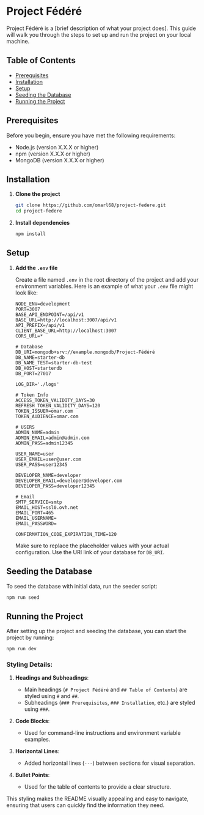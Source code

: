 # Project Fédéré

Project Fédéré is a [brief description of what your project does]. This guide will walk you through the steps to set up and run the project on your local machine.

## Table of Contents

- [Prerequisites](#prerequisites)
- [Installation](#installation)
- [Setup](#setup)
- [Seeding the Database](#seeding-the-database)
- [Running the Project](#running-the-project)

## Prerequisites

Before you begin, ensure you have met the following requirements:
- Node.js (version X.X.X or higher)
- npm (version X.X.X or higher)
- MongoDB (version X.X.X or higher)

## Installation

1. **Clone the project**

    ```bash
    git clone https://github.com/omarl68/project-federe.git
    cd project-federe
    ```

2. **Install dependencies**

    ```bash
    npm install
    ```

## Setup

1. **Add the `.env` file**

    Create a file named `.env` in the root directory of the project and add your environment variables. Here is an example of what your `.env` file might look like:

    ```env
    NODE_ENV=development
    PORT=3007
    BASE_API_ENDPOINT=/api/v1
    BASE_URL=http://localhost:3007/api/v1
    API_PREFIX=/api/v1
    CLIENT_BASE_URL=http://localhost:3007
    CORS_URL=*

    # Database
    DB_URI=mongodb+srv://example.mongodb/Project-Fédéré
    DB_NAME=starter-db
    DB_NAME_TEST=starter-db-test
    DB_HOST=starterdb
    DB_PORT=27017

    LOG_DIR='./logs'

    # Token Info
    ACCESS_TOKEN_VALIDITY_DAYS=30
    REFRESH_TOKEN_VALIDITY_DAYS=120
    TOKEN_ISSUER=omar.com
    TOKEN_AUDIENCE=omar.com

    # USERS
    ADMIN_NAME=admin
    ADMIN_EMAIL=admin@admin.com
    ADMIN_PASS=admin12345

    USER_NAME=user
    USER_EMAIL=user@user.com
    USER_PASS=user12345

    DEVELOPER_NAME=developer
    DEVELOPER_EMAIL=developer@developer.com
    DEVELOPER_PASS=developer12345

    # Email
    SMTP_SERVICE=smtp
    EMAIL_HOST=ssl0.ovh.net
    EMAIL_PORT=465
    EMAIL_USERNAME=
    EMAIL_PASSWORD=

    CONFIRMATION_CODE_EXPIRATION_TIME=120
    ```

    Make sure to replace the placeholder values with your actual configuration. Use the URI link of your database for `DB_URI`.

## Seeding the Database

To seed the database with initial data, run the seeder script:

```bash
npm run seed
```
## Running the Project

After setting up the project and seeding the database, you can start the project by running:

```bash
npm run dev
```


### Styling Details:

1. **Headings and Subheadings**: 
   - Main headings (`# Project Fédéré` and `## Table of Contents`) are styled using `#` and `##`.
   - Subheadings (`### Prerequisites`, `### Installation`, etc.) are styled using `###`.

2. **Code Blocks**: 
   - Used for command-line instructions and environment variable examples.

3. **Horizontal Lines**: 
   - Added horizontal lines (`---`) between sections for visual separation.

4. **Bullet Points**: 
   - Used for the table of contents to provide a clear structure.

This styling makes the README visually appealing and easy to navigate, ensuring that users can quickly find the information they need.
